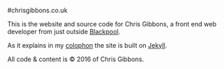 #chrisgibbons.co.uk

This is the website and source code for Chris Gibbons, a front end web developer from just outside [Blackpool](http://en.wikipedia.org/wiki/Blackpool).

As it explains in my [colophon](http://www.chrisgibbons.co.uk/2015/02/03/colophon) the site is built on [Jekyll](http://jekyllrb.com/).

All code &amp; content is &copy; 2016 of Chris Gibbons.

